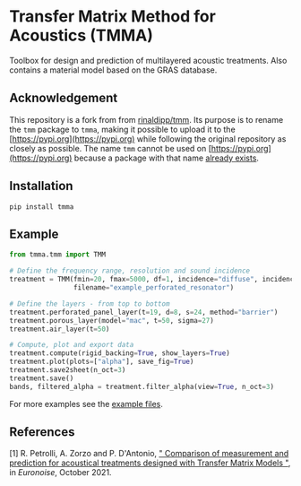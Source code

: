 # Transfer Matrix Method for Acoustics (TMMA)

Toolbox for design and prediction of multilayered acoustic treatments. Also contains a material model based on the GRAS database.

## Acknowledgement

This repository is a fork from from [rinaldipp/tmm](https://github.com/rinaldipp/tmm).
Its purpose is to rename the `tmm` package to `tmma`,
making it possible to upload it to the [https://pypi.org](https://pypi.org) while
following the original repository as closely as possible.
The name `tmm` cannot be used on [https://pypi.org](https://pypi.org)
because a package with that name [already exists](https://pypi.org/project/tmm/).

## Installation

```
pip install tmma
```

## Example

```python
from tmma.tmm import TMM

# Define the frequency range, resolution and sound incidence
treatment = TMM(fmin=20, fmax=5000, df=1, incidence="diffuse", incidence_angle=[0, 78, 1],
                filename="example_perforated_resonator")

# Define the layers - from top to bottom
treatment.perforated_panel_layer(t=19, d=8, s=24, method="barrier")
treatment.porous_layer(model="mac", t=50, sigma=27)
treatment.air_layer(t=50)

# Compute, plot and export data
treatment.compute(rigid_backing=True, show_layers=True)
treatment.plot(plots=["alpha"], save_fig=True)
treatment.save2sheet(n_oct=3)
treatment.save()
bands, filtered_alpha = treatment.filter_alpha(view=True, n_oct=3)
```

For more examples see the [example files](https://github.com/jvcarli/tmma/tree/main/examples).

## References

<a id="1">[1]</a>
R. Petrolli, A. Zorzo and P. D'Antonio, ["
Comparison of measurement and prediction for acoustical treatments designed with Transfer Matrix Models
"](
https://www.researchgate.net/publication/355668614_Comparison_of_measurement_and_prediction_for_acoustical_treatments_designed_with_Transfer_Matrix_Models/references
), in *Euronoise*, October 2021.

